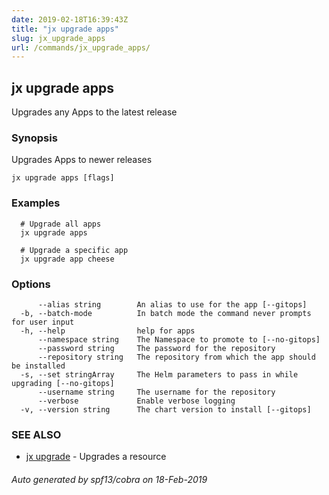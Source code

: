 ```yaml
---
date: 2019-02-18T16:39:43Z
title: "jx upgrade apps"
slug: jx_upgrade_apps
url: /commands/jx_upgrade_apps/
---
```

## jx upgrade apps

Upgrades any Apps to the latest release

### Synopsis

Upgrades Apps to newer releases

```
jx upgrade apps [flags]
```

### Examples

```
  # Upgrade all apps
  jx upgrade apps
  
  # Upgrade a specific app
  jx upgrade app cheese
```

### Options

```
      --alias string        An alias to use for the app [--gitops]
  -b, --batch-mode          In batch mode the command never prompts for user input
  -h, --help                help for apps
      --namespace string    The Namespace to promote to [--no-gitops]
      --password string     The password for the repository
      --repository string   The repository from which the app should be installed
  -s, --set stringArray     The Helm parameters to pass in while upgrading [--no-gitops]
      --username string     The username for the repository
      --verbose             Enable verbose logging
  -v, --version string      The chart version to install [--gitops]
```

### SEE ALSO

* [jx upgrade](/commands/jx_upgrade/)	 - Upgrades a resource

###### Auto generated by spf13/cobra on 18-Feb-2019
